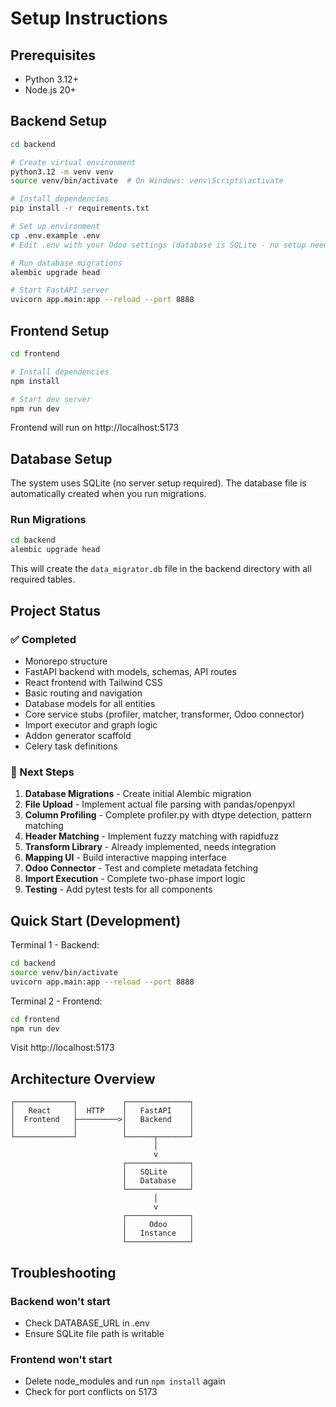 # Setup Instructions

## Prerequisites

- Python 3.12+
- Node.js 20+

## Backend Setup

```bash
cd backend

# Create virtual environment
python3.12 -m venv venv
source venv/bin/activate  # On Windows: venv\Scripts\activate

# Install dependencies
pip install -r requirements.txt

# Set up environment
cp .env.example .env
# Edit .env with your Odoo settings (database is SQLite - no setup needed)

# Run database migrations
alembic upgrade head

# Start FastAPI server
uvicorn app.main:app --reload --port 8888
```

## Frontend Setup

```bash
cd frontend

# Install dependencies
npm install

# Start dev server
npm run dev
```

Frontend will run on http://localhost:5173

## Database Setup

The system uses SQLite (no server setup required). The database file is automatically created when you run migrations.

### Run Migrations

```bash
cd backend
alembic upgrade head
```

This will create the `data_migrator.db` file in the backend directory with all required tables.

## Project Status

### ✅ Completed

- Monorepo structure
- FastAPI backend with models, schemas, API routes
- React frontend with Tailwind CSS
- Basic routing and navigation
- Database models for all entities
- Core service stubs (profiler, matcher, transformer, Odoo connector)
- Import executor and graph logic
- Addon generator scaffold
- Celery task definitions

### 🚧 Next Steps

1. **Database Migrations** - Create initial Alembic migration
2. **File Upload** - Implement actual file parsing with pandas/openpyxl
3. **Column Profiling** - Complete profiler.py with dtype detection, pattern matching
4. **Header Matching** - Implement fuzzy matching with rapidfuzz
5. **Transform Library** - Already implemented, needs integration
6. **Mapping UI** - Build interactive mapping interface
7. **Odoo Connector** - Test and complete metadata fetching
8. **Import Execution** - Complete two-phase import logic
9. **Testing** - Add pytest tests for all components

## Quick Start (Development)

Terminal 1 - Backend:
```bash
cd backend
source venv/bin/activate
uvicorn app.main:app --reload --port 8888
```

Terminal 2 - Frontend:
```bash
cd frontend
npm run dev
```

Visit http://localhost:5173

## Architecture Overview

```
┌─────────────┐          ┌──────────────┐
│   React     │  HTTP    │   FastAPI    │
│  Frontend   ├─────────>│   Backend    │
│             │          │              │
└─────────────┘          └──────┬───────┘
                                │
                                v
                         ┌──────────────┐
                         │   SQLite     │
                         │   Database   │
                         └──────────────┘
                                │
                                v
                         ┌──────────────┐
                         │     Odoo     │
                         │   Instance   │
                         └──────────────┘
```

## Troubleshooting

### Backend won't start
- Check DATABASE_URL in .env
- Ensure SQLite file path is writable

### Frontend won't start
- Delete node_modules and run `npm install` again
- Check for port conflicts on 5173
